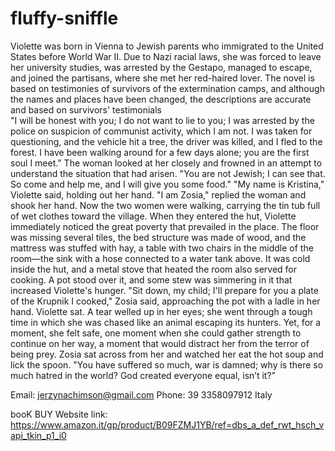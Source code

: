 # fluffy-sniffle
Violette was born in Vienna to Jewish parents who immigrated to the United States before World War II. Due to Nazi racial laws, she was forced to leave her university studies, was arrested by the Gestapo, managed to escape, and joined the partisans, where she met her red-haired lover. The novel is based on testimonies of survivors of the extermination camps, and although the names and places have been changed, the descriptions are accurate and based on survivors' testimonials       
"I will be honest with you; I do not want to lie to you; I was arrested by the police on suspicion of communist activity, which I am not. I was taken for questioning, and the vehicle hit a tree, the driver was killed, and I fled to the forest. I have been walking around for a few days alone; you are the first soul I meet."
The woman looked at her closely and frowned in an attempt to understand the situation that had arisen.
"You are not Jewish; I can see that. So come and help me, and I will give you some food."
"My name is Kristina," Violette said, holding out her hand.
"I am Zosia," replied the woman and shook her hand.
Now the two women were walking, carrying the tin tub full of wet clothes toward the village.
When they entered the hut, Violette immediately noticed the great poverty that prevailed in the place. The floor was missing several tiles, the bed structure was made of wood, and the mattress was stuffed with hay, a table with two chairs in the middle of the room—the sink with a hose connected to a water tank above. It was cold inside the hut, and a metal stove that heated the room also served for cooking.  A pot stood over it, and some stew was simmering in it that increased Violette's hunger.
"Sit down, my child; I'll prepare for you a plate of the Krupnik I cooked," Zosia said, approaching the pot with a ladle in her hand.
Violette sat. A tear welled up in her eyes; she went through a tough time in which she was chased like an animal escaping its hunters. Yet, for a moment, she felt safe, one moment when she could gather strength to continue on her way, a moment that would distract her from the terror of being prey.
Zosia sat across from her and watched her eat the hot soup and lick the spoon.
"You have suffered so much, war is damned; why is there so much hatred in the world? God created everyone equal, isn’t it?”

Email: jerzynachimson@gmail.com
Phone: 39 3358097912 Italy

booK BUY Website link: https://www.amazon.it/gp/product/B09FZMJ1YB/ref=dbs_a_def_rwt_hsch_vapi_tkin_p1_i0
